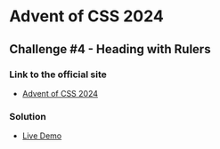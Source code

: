 # Advent of CSS 2024
  
## Challenge #4 - Heading with Rulers

### Link to the official site
- [Advent of CSS 2024](https://store.selfteach.me/advent-of-css-2024)

### Solution
- [Live Demo](https://ivobul.github.io/heading-with-rulers/)
